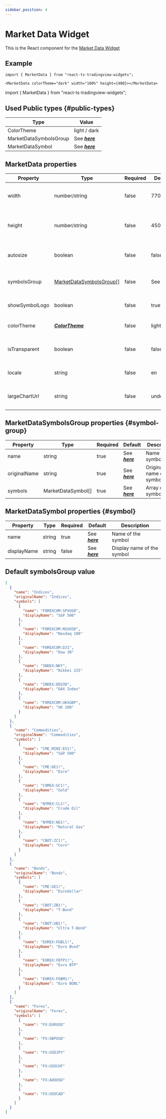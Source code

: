 ```yaml
---
sidebar_position: 4
---
```


# Market Data Widget

This is the React component for the [Market Data Widget](https://www.tradingview.com/widget/market-quotes/)

## Example

```
import { MarketData } from "react-ts-tradingview-widgets";

<MarketData colorTheme="dark" width="100%" height={400}></MarketData>
```

import { MarketData } from "react-ts-tradingview-widgets";

<MarketData colorTheme="dark" width="100%" height={400}></MarketData>

## Used Public types {#public-types}

| Type                   | Value                           |
| ---------------------- | ------------------------------- |
| ColorTheme             | light / dark                    |
| MarketDataSymbolsGroup | See [_**here**_](#symbol-group) |
| MarketDataSymbol       | See [_**here**_](#symbol)       |

## MarketData properties

| Property       | Type                                      | Required | Default                    | Description                           |
| -------------- | ----------------------------------------- | -------- | -------------------------- | ------------------------------------- |
| width          | number/string                             | false    | 770                        | Sets a static width on the component  |
| height         | number/string                             | false    | 450                        | Sets a static height on the component |
| autosize       | boolean                                   | false    | false                      | Sets the width and height to 100%     |
| symbolsGroup   | [MarketDataSymbolsGroup[]](#symbol-group) | false    | See [_**here**_](#symbols) | Default symbols used in widget        |
| showSymbolLogo | boolean                                   | false    | true                       | Show symbol of ticker                 |
| colorTheme     | [_**ColorTheme**_](#public-types)         | false    | light                      | Sets the default theme                |
| isTransparent  | boolean                                   | false    | false                      | Transparent background for component  |
| locale         | string                                    | false    | en                         | Sets the default locale               |
| largeChartUrl  | string                                    | false    | undefined                  | Make widget redirect to larger chart  |

## MarketDataSymbolsGroup properties {#symbol-group}

| Property     | Type               | Required | Default                    | Description                      |
| ------------ | ------------------ | -------- | -------------------------- | -------------------------------- |
| name         | string             | true     | See [_**here**_](#symbols) | Name of the symbolgroup          |
| originalName | string             | true     | See [_**here**_](#symbols) | Original name of the symbolgroup |
| symbols      | MarketDataSymbol[] | true     | See [_**here**_](#symbols) | Array of symbols                 |

## MarketDataSymbol properties {#symbol}

| Property    | Type   | Required | Default                    | Description                |
| ----------- | ------ | -------- | -------------------------- | -------------------------- |
| name        | string | true     | See [_**here**_](#symbols) | Name of the symbol         |
| displayName | string | false    | See [_**here**_](#symbols) | Display name of the symbol |

## Default symbolsGroup value

```json
[
  {
    "name": "Indices",
    "originalName": "Indices",
    "symbols": [
      {
        "name": "FOREXCOM:SPXUSD",
        "displayName": "S&P 500"
      },
      {
        "name": "FOREXCOM:NSXUSD",
        "displayName": "Nasdaq 100"
      },
      {
        "name": "FOREXCOM:DJI",
        "displayName": "Dow 30"
      },
      {
        "name": "INDEX:NKY",
        "displayName": "Nikkei 225"
      },
      {
        "name": "INDEX:DEU30",
        "displayName": "DAX Index"
      },
      {
        "name": "FOREXCOM:UKXGBP",
        "displayName": "UK 100"
      }
    ]
  },
  {
    "name": "Commodities",
    "originalName": "Commodities",
    "symbols": [
      {
        "name": "CME_MINI:ES1!",
        "displayName": "S&P 500"
      },
      {
        "name": "CME:6E1!",
        "displayName": "Euro"
      },
      {
        "name": "COMEX:GC1!",
        "displayName": "Gold"
      },
      {
        "name": "NYMEX:CL1!",
        "displayName": "Crude Oil"
      },
      {
        "name": "NYMEX:NG1!",
        "displayName": "Natural Gas"
      },
      {
        "name": "CBOT:ZC1!",
        "displayName": "Corn"
      }
    ]
  },
  {
    "name": "Bonds",
    "originalName": "Bonds",
    "symbols": [
      {
        "name": "CME:GE1!",
        "displayName": "Eurodollar"
      },
      {
        "name": "CBOT:ZB1!",
        "displayName": "T-Bond"
      },
      {
        "name": "CBOT:UB1!",
        "displayName": "Ultra T-Bond"
      },
      {
        "name": "EUREX:FGBL1!",
        "displayName": "Euro Bund"
      },
      {
        "name": "EUREX:FBTP1!",
        "displayName": "Euro BTP"
      },
      {
        "name": "EUREX:FGBM1!",
        "displayName": "Euro BOBL"
      }
    ]
  },
  {
    "name": "Forex",
    "originalName": "Forex",
    "symbols": [
      {
        "name": "FX:EURUSD"
      },
      {
        "name": "FX:GBPUSD"
      },
      {
        "name": "FX:USDJPY"
      },
      {
        "name": "FX:USDCHF"
      },
      {
        "name": "FX:AUDUSD"
      },
      {
        "name": "FX:USDCAD"
      }
    ]
  }
]
```
